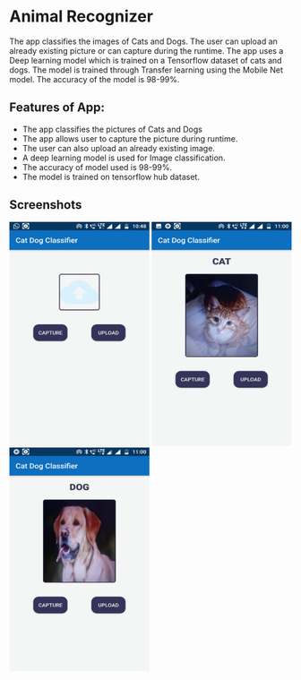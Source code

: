 # Animal Recognizer
The app classifies the images of Cats and Dogs. The user can upload an already existing picture or can capture during the runtime.
The app uses a Deep learning model which is trained on a Tensorflow dataset of cats and dogs.
The model is trained through Transfer learning using the Mobile Net model. The accuracy of the model is 98-99%. 

## Features of App:

- The app classifies the pictures of Cats and Dogs
- The app allows user to capture the picture during runtime.
- The user can also upload an already existing image.
- A deep learning model is used for Image classification.
- The accuracy of model used is 98-99%.
- The model is trained on tensorflow hub dataset.

## Screenshots
<img src="https://github.com/ishan18/Cat-Dog-Classifier/blob/master/screenshots/home.jpeg" alt="Home Screen" width="250px" height="400px">
<img src="https://github.com/ishan18/Cat-Dog-Classifier/blob/master/screenshots/cat.jpeg" alt="Cat Classification" width="250px" height="400px">
<img src="https://github.com/ishan18/Cat-Dog-Classifier/blob/master/screenshots/dog.jpeg" alt="Dog Classification" width="250px" height="400px">
